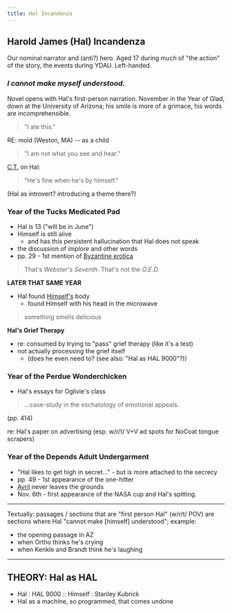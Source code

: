 ```yaml
--- 
title: Hal Incandenza
---
```


Harold James (Hal) Incandenza
-----------------------

Our nominal narrator and (anti?) hero. Aged 17 during much of "the action" of
the story, the events during YDAU. Left-handed.

<h3><em>I cannot make myself understood.</em></h3>

Novel opens with Hal's first-person narration. November in the Year of Glad,
down at the University of Arizona; his smile is more of a grimace, his words are
incomprehensible.

> "I ate this."

RE: mold (Weston, MA) -- as a child

> "I am not what you see and hear."

[C.T.](/infinite-notes/characters/CT) on Hal:

> "He's fine when he's by himself."

(Hal as introvert? introducing a theme there?)

<h3>Year of the Tucks Medicated Pad</h3>

* Hal is 13 ("will be in June")
* Himself is still alive
  * and has this persistent hallucination that Hal does not speak
* the discussion of *implore* and other words
* pp. 29 - 1st mention of [Byzantine erotica](/infinite-notes/misc/Byzantine-erotica)

> That's *Webster's Seventh*. That's not the *O.E.D.*

**LATER THAT SAME YEAR**

* Hal found [Himself's](/infinite-notes/characters/Himself) body
  * found Himself with his head in the microwave

> something smells delicious

**Hal's Grief Therapy**

* re: consumed by trying to "pass" grief therapy (like it's a test)
* not actually processing the grief itself
  * (does he even need to? (see also: "Hal as HAL 9000"?))

<h3>Year of the Perdue Wonderchicken</h3>

* Hal's essays for Oglivie's class

> ...case-study in the eschatology of emotional appeals.

(pp. 414)

re: Hal's paper on advertising (esp. w/r/t/ V+V ad spots for NoCoat tongue scrapers)

<h3>Year of the Depends Adult Undergarment</h3>

* "Hal likes to get high in secret..." - but is more attached to the secrecy
* pp. 49 - 1st appearance of the one-hitter
* [Avril](/infinite-notes/characters/Avril) never leaves the grounds
* Nov. 6th - first appearance of the NASA cup and Hal's spitting.

<hr />

Textually: passages / sections that are "first person Hal" (w/r/t/ POV) are
sections where Hal "cannot make [himself] understood"; example:

* the opening passage in AZ
* when Ortho thinks he's crying
* when Kenkle and Brandt think he's laughing

<hr />

THEORY: Hal as HAL
------------------
* Hal : HAL 9000 :: Himself : Stanley Kubrick
* Hal as a machine, so programmed, that comes undone
